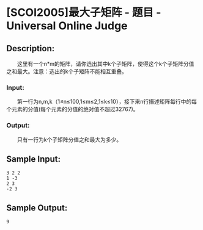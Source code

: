 # [SCOI2005]最大子矩阵 - 题目 - Universal Online Judge

## Description: 

　　这里有一个n*m的矩阵，请你选出其中k个子矩阵，使得这个k个子矩阵分值之和最大。注意：选出的k个子矩阵不能相互重叠。

### Input: 

　　第一行为n,m,k（1≤n≤100,1≤m≤2,1≤k≤10），接下来n行描述矩阵每行中的每个元素的分值(每个元素的分值的绝对值不超过32767)。

### Output: 

　　只有一行为k个子矩阵分值之和最大为多少。


## Sample Input: 
```
3 2 2
1 -3
2 3
-2 3
```

## Sample Output: 
```
9
```
